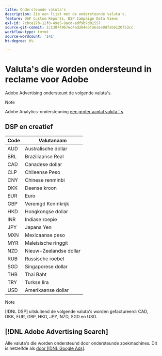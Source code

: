 ```yaml
---
title: Ondersteunde valuta's
description: Zie een lijst met de ondersteunde valuta's.
feature: DSP Custom Reports, DSP Campaign Data Views
exl-id: 7cbce17b-12f0-49e5-8acd-adf9b7d01557
source-git-commit: 1c13874967ec4ad264e5fa6a5e0dfeb6120f53cc
workflow-type: tm+mt
source-wordcount: '141'
ht-degree: 0%

---
```


# Valuta&#39;s die worden ondersteund in reclame voor Adobe

Adobe Advertising ondersteunt de volgende valuta&#39;s.

>[!NOTE]
>
>Adobe Analytics-ondersteuning [een groter aantal valuta &#39; s](https://experienceleague.adobe.com/docs/analytics/admin/admin-tools/currency.html).

## DSP en creatief

| Code | Valutanaam |
| ------ | -------------- |
| AUD | Australische dollar |
| BRL | Braziliaanse Real |
| CAD | Canadese dollar |
| CLP | Chileense Peso |
| CNY | Chinese renminbi |
| DKK | Deense kroon |
| EUR | Euro |
| GBP | Verenigd Koninkrijk |
| HKD | Hongkongse dollar |
| INR | Indiase roepie |
| JPY | Japans Yen |
| MXN | Mexicaanse peso |
| MYR | Maleisische ringgit |
| NZD | Nieuw-Zeelandse dollar |
| RUB | Russische roebel |
| SGD | Singaporese dollar |
| THB | Thai Baht |
| TRY | Turkse lira |
| USD | Amerikaanse dollar |

>[!NOTE]
>
> [!DNL DSP] uitsluitend de volgende valuta&#39;s worden gefactureerd: CAD, DKK, EUR, GBP, HKD, JPY, NZD, SGD en USD.

## [!DNL Adobe Advertising Search]

Alle valuta&#39;s die worden ondersteund door ondersteunde zoekmachines. Dit is hetzelfde als [door [!DNL Google Ads]](https://developers.google.com/adwords/api/docs/appendix/codes-formats#currency-codes).
